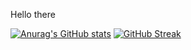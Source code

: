 Hello there

[![Anurag's GitHub stats](https://github-readme-stats.vercel.app/api?username=pixeltherabit)](https://github.com/anuraghazra/github-readme-stats)
[![GitHub Streak](https://streak-stats.demolab.com/?user=pixeltherabit)](https://git.io/streak-stats)
